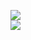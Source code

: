 [![](https://img.shields.io/badge/Made%20With-Github%20Spray-lightgrey.svg?style=for-the-badge&logo=github)](https://github.com/Annihil/github-spray#5958)  
[![](https://i.imgur.com/2DrTn0Z.gif)](https://github.com/Annihil/github-spray)